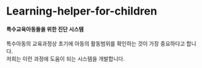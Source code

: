 # Learning-helper-for-children
#### 특수교육아동들을 위한 진단 시스템
특수아동의 교육과정상 초기에 아동의 활동범위를 확인하는 것이 가장 중요하다고 합니다. <br>
저희는 이런 과정에 도움이 되는 시스템을 개발합니다.
